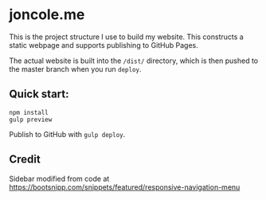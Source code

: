 # joncole.me

This is the project structure I use to build my website. This constructs a static webpage and
supports publishing to GitHub Pages.

The actual website is built into the `/dist/` directory, which is then pushed to the master 
branch when you run `deploy`.


## Quick start:
```
npm install
gulp preview
```

Publish to GitHub with `gulp deploy`.


## Credit
Sidebar modified from code at https://bootsnipp.com/snippets/featured/responsive-navigation-menu